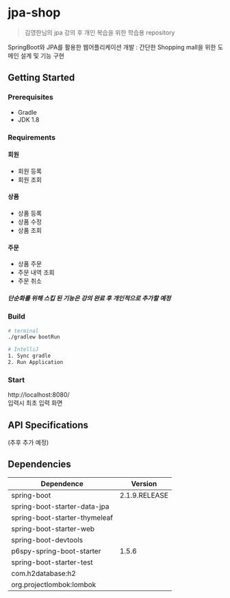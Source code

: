 # jpa-shop
> 김영한님의 jpa 강의 후 개인 복습을 위한 학습용 repository

SpringBoot와 JPA를 활용한 웹어플리케이션 개발
: 간단한 Shopping mall을 위한 도메인 설계 및 기능 구현

## Getting Started

### Prerequisites
* Gradle
* JDK 1.8

### Requirements
#### 회원<br>
 - 회원 등록<br>
 - 회원 조회<br>
#### 상품<br>
 - 상품 등록<br>
 - 상품 수정<br>
 - 상품 조회<br>
#### 주문<br>
 - 상품 주문<br>
 - 주문 내역 조회<br>
 - 주문 취소<br>
 
##### 단순화를 위해 스킵 된 기능은 강의 완료 후 개인적으로 추가할 예정
 
### Build
``` bash
# terminal
./gradlew bootRun

# IntelliJ
1. Sync gradle
2. Run Application

```

### Start

http://localhost:8080/<br>
입력시 최초 입력 화면 

## API Specifications
(추후 추가 예정)

## Dependencies

Dependence         |Version
-------------------|-------
spring-boot       |2.1.9.RELEASE
spring-boot-starter-data-jpa |
spring-boot-starter-thymeleaf |
spring-boot-starter-web |
spring-boot-devtools |
p6spy-spring-boot-starter |1.5.6
spring-boot-starter-test |
com.h2database:h2 |
org.projectlombok:lombok |

